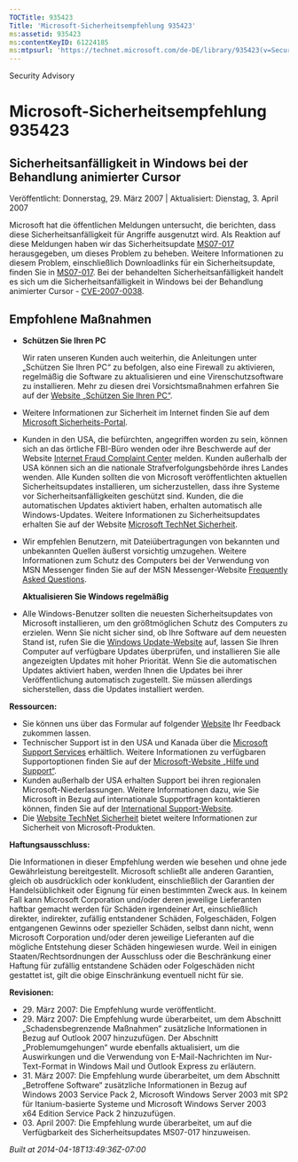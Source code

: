 ```yaml
---
TOCTitle: 935423
Title: 'Microsoft-Sicherheitsempfehlung 935423'
ms:assetid: 935423
ms:contentKeyID: 61224185
ms:mtpsurl: 'https://technet.microsoft.com/de-DE/library/935423(v=Security.10)'
---
```


Security Advisory

Microsoft-Sicherheitsempfehlung 935423
======================================

Sicherheitsanfälligkeit in Windows bei der Behandlung animierter Cursor
-----------------------------------------------------------------------

Veröffentlicht: Donnerstag, 29. März 2007 | Aktualisiert: Dienstag, 3. April 2007

Microsoft hat die öffentlichen Meldungen untersucht, die berichten, dass diese Sicherheitsanfälligkeit für Angriffe ausgenutzt wird. Als Reaktion auf diese Meldungen haben wir das Sicherheitsupdate [MS07-017](http://www.microsoft.com/germany/technet/sicherheit/bulletins/ms07-017.mspx) herausgegeben, um dieses Problem zu beheben. Weitere Informationen zu diesem Problem, einschließlich Downloadlinks für ein Sicherheitsupdate, finden Sie in [MS07-017](http://www.microsoft.com/germany/technet/sicherheit/bulletins/ms07-017.mspx). Bei der behandelten Sicherheitsanfälligkeit handelt es sich um die Sicherheitsanfälligkeit in Windows bei der Behandlung animierter Cursor - [CVE-2007-0038](http://www.cve.mitre.org/cgi-bin/cvename.cgi?name=cve-2007-0038).

Empfohlene Maßnahmen
--------------------

-   **Schützen Sie Ihren PC**

    Wir raten unseren Kunden auch weiterhin, die Anleitungen unter „Schützen Sie Ihren PC“ zu befolgen, also eine Firewall zu aktivieren, regelmäßig die Software zu aktualisieren und eine Virenschutzsoftware zu installieren. Mehr zu diesen drei Vorsichtsmaßnahmen erfahren Sie auf der [Website „Schützen Sie Ihren PC“](http://www.microsoft.com/germany/athome/security/default.mspx).

-   Weitere Informationen zur Sicherheit im Internet finden Sie auf dem [Microsoft Sicherheits-Portal](http://www.microsoft.com/germany/sicherheit/).
-   Kunden in den USA, die befürchten, angegriffen worden zu sein, können sich an das örtliche FBI-Büro wenden oder ihre Beschwerde auf der Website [Internet Fraud Complaint Center](http://go.microsoft.com/fwlink/?linkid=79545) melden. Kunden außerhalb der USA können sich an die nationale Strafverfolgungsbehörde ihres Landes wenden.
    Alle Kunden sollten die von Microsoft veröffentlichten aktuellen Sicherheitsupdates installieren, um sicherzustellen, dass ihre Systeme vor Sicherheitsanfälligkeiten geschützt sind. Kunden, die die automatischen Updates aktiviert haben, erhalten automatisch alle Windows-Updates. Weitere Informationen zu Sicherheitsupdates erhalten Sie auf der Website [Microsoft TechNet Sicherheit](http://www.microsoft.com/technet/security/advisory/germany/technet/sicherheit/).
-   Wir empfehlen Benutzern, mit Dateiübertragungen von bekannten und unbekannten Quellen äußerst vorsichtig umzugehen. Weitere Informationen zum Schutz des Computers bei der Verwendung von MSN Messenger finden Sie auf der MSN Messenger-Website [Frequently Asked Questions](http://messenger.msn.com/help).

    **Aktualisieren Sie Windows regelmäßig**

-   Alle Windows-Benutzer sollten die neuesten Sicherheitsupdates von Microsoft installieren, um den größtmöglichen Schutz des Computers zu erzielen. Wenn Sie nicht sicher sind, ob Ihre Software auf dem neuesten Stand ist, rufen Sie die [Windows Update-Website](http://windowsupdate.microsoft.com/) auf, lassen Sie Ihren Computer auf verfügbare Updates überprüfen, und installieren Sie alle angezeigten Updates mit hoher Priorität. Wenn Sie die automatischen Updates aktiviert haben, werden Ihnen die Updates bei ihrer Veröffentlichung automatisch zugestellt. Sie müssen allerdings sicherstellen, dass die Updates installiert werden.

**Ressourcen:**

-   Sie können uns über das Formular auf folgender [Website](https://support.microsoft.com/common/survey.aspx?scid=sw;en;1257&showpage=1&ws=technet&sd=tech) Ihr Feedback zukommen lassen.
-   Technischer Support ist in den USA und Kanada über die [Microsoft Support Services](http://go.microsoft.com/fwlink/?linkid=21131) erhältlich. Weitere Informationen zu verfügbaren Supportoptionen finden Sie auf der [Microsoft-Website „Hilfe und Support“](http://support.microsoft.com/).
-   Kunden außerhalb der USA erhalten Support bei ihren regionalen Microsoft-Niederlassungen. Weitere Informationen dazu, wie Sie Microsoft in Bezug auf internationale Supportfragen kontaktieren können, finden Sie auf der [International Support-Website](http://go.microsoft.com/fwlink/?linkid=21155).
-   Die [Website TechNet Sicherheit](http://www.microsoft.com/germany/technet/sicherheit/default.mspx) bietet weitere Informationen zur Sicherheit von Microsoft-Produkten.

**Haftungsausschluss:**

Die Informationen in dieser Empfehlung werden wie besehen und ohne jede Gewährleistung bereitgestellt. Microsoft schließt alle anderen Garantien, gleich ob ausdrücklich oder konkludent, einschließlich der Garantien der Handelsüblichkeit oder Eignung für einen bestimmten Zweck aus. In keinem Fall kann Microsoft Corporation und/oder deren jeweilige Lieferanten haftbar gemacht werden für Schäden irgendeiner Art, einschließlich direkter, indirekter, zufällig entstandener Schäden, Folgeschäden, Folgen entgangenen Gewinns oder spezieller Schäden, selbst dann nicht, wenn Microsoft Corporation und/oder deren jeweilige Lieferanten auf die mögliche Entstehung dieser Schäden hingewiesen wurde. Weil in einigen Staaten/Rechtsordnungen der Ausschluss oder die Beschränkung einer Haftung für zufällig entstandene Schäden oder Folgeschäden nicht gestattet ist, gilt die obige Einschränkung eventuell nicht für sie.

**Revisionen:**

-   29. März 2007: Die Empfehlung wurde veröffentlicht.
-   29. März 2007: Die Empfehlung wurde überarbeitet, um dem Abschnitt „Schadensbegrenzende Maßnahmen“ zusätzliche Informationen in Bezug auf Outlook 2007 hinzuzufügen. Der Abschnitt „Problemumgehungen“ wurde ebenfalls aktualisiert, um die Auswirkungen und die Verwendung von E-Mail-Nachrichten im Nur-Text-Format in Windows Mail und Outlook Express zu erläutern.
-   31. März 2007: Die Empfehlung wurde überarbeitet, um dem Abschnitt „Betroffene Software“ zusätzliche Informationen in Bezug auf Windows 2003 Service Pack 2, Microsoft Windows Server 2003 mit SP2 für Itanium-basierte Systeme und Microsoft Windows Server 2003 x64 Edition Service Pack 2 hinzuzufügen.
-   03. April 2007: Die Empfehlung wurde überarbeitet, um auf die Verfügbarkeit des Sicherheitsupdates MS07-017 hinzuweisen.

*Built at 2014-04-18T13:49:36Z-07:00*
